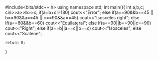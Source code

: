 #include<bits/stdc++.h>
using namespace std;
int main(){
	int a,b,c;
	cin>>a>>b>>c;
	if(a+b+c!=180)
		cout<<"Error";
	else if(a==90&&b==45 || b==90&&a==45 || c==90&&a==45)
		cout<<"Isosceles right";
	else if(a==60&&b==60)
		cout<<"Equilateral";
	else if(a==90||b==90||c==90)
		cout<<"Right";
	else if(a==b||a==c||b==c)
		cout<<"Isosceles"; 
	else 	cout<<"Scalene";		
	 
	
	return 0;
}